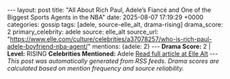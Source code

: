 --- layout: post title: "All About Rich Paul, Adele’s Fiancé and One of the Biggest Sports Agents in the NBA" date: 2025-08-07 17:19:29 +0000 categories: gossip tags: [adele, source-elle_alt, drama-rising] drama_score: 2 primary_celebrity: adele source: elle_alt source_url: "https://www.elle.com/culture/celebrities/a37078257/who-is-rich-paul-adele-boyfriend-nba-agent/" mentions: {adele: 2} --- **Drama Score:** 2 | **Level:** RISING **Celebrities Mentioned:** Adele [Read full article at Elle Alt](https://www.elle.com/culture/celebrities/a37078257/who-is-rich-paul-adele-boyfriend-nba-agent/) --- *This post was automatically generated from RSS feeds. Drama scores are calculated based on mention frequency and source reliability.*